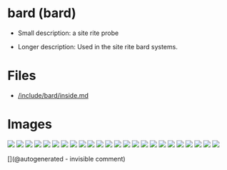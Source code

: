 # bard (bard)

* Small description: a site rite probe

* Longer description: Used in the site rite bard systems.

# Files

* [/include/bard/inside.md](/include/bard/inside.md)


# Images

![](/include/bard/Bard-Site-Rite-37522-5C-45C-75MHz-Ultrasound-Transducer-Probe-68mmFL-Dymax-0470-263459340232-4.JPG)
![](/include/bard/Bard-Site-Rite-37522-5C-45C-75MHz-Ultrasound-Transducer-Probe-68mmFL-Dymax-0470-263459340232-8.JPG)
![](/include/bard/images/IMG_20180317_202029.jpg)
![](/include/bard/s-l640.jpg)
![](/include/bard/images/IMG_20180317_202341.jpg)
![](/include/bard/exp1/bard.jpg)
![](/include/bard/images/pins.jpg)
![](/include/bard/design/US4399703-7.png)
![](/include/bard/design/US4399703-1.png)
![](/include/bard/images/IMG_20180317_202243.jpg)
![](/include/bard/images/IMG_20180317_202001.jpg)
![](/include/bard/images/IMG_20180317_202409.jpg)
![](/include/bard/images/IMG_20180317_201900.jpg)
![](/include/bard/design/US4399703-9.png)
![](/include/bard/design/US4399703-4.png)
![](/include/bard/design/US4399703-5.png)
![](/include/bard/design/US4399703-6.png)
![](/include/bard/design/US4399703-3.png)
![](/include/bard/exp1/db-bard-5-0-VGA@0x22-spimode1-64msps.jpg)
![](/include/bard/design/US4399703-8.png)
![](/include/bard/images/20191207_182630.jpg)
![](/include/bard/design/US4399703-2.png)
![](/include/bard/Bard-Site-Rite-37522-5C-45C-75MHz-Ultrasound-Transducer-Probe-68mmFL-Dymax-0470-263459340232-7.JPG)
![](/include/bard/exp1/db-bard-5-8-cable_inversed-VGA@0x22-spimode1-64msps.jpg)




[](@autogenerated - invisible comment)
